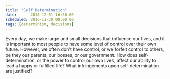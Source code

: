 ```yaml
---
title: "Self Determination"
date:      2016-12-01 16:30:00
scheduled: 2016-11-30 08:00:00
tags: [determinism, decisions]
---
```

Every day, we make large and small decisions that influence our lives, and it is important to most people to have some level of control over their own future. However, we often don't have control, or we forfeit control to others, be they our parents, our bosses, or our government. How does self-determination, or the power to control our own lives, affect our ability to lead a happy or fulfilled life? What infringements upon self-determination are justified?
